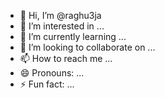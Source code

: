 - 👋 Hi, I’m @raghu3ja
- 👀 I’m interested in ...
- 🌱 I’m currently learning ...
- 💞️ I’m looking to collaborate on ...
- 📫 How to reach me ...
- 😄 Pronouns: ...
- ⚡ Fun fact: ...

<!---
raghu3ja/raghu3ja is a ✨ special ✨ repository because its `README.md` (this file) appears on your GitHub profile.
You can click the Preview link to take a look at your changes.
--->

